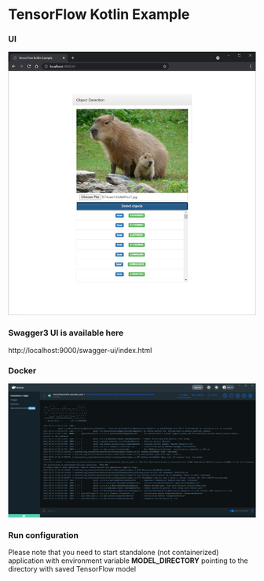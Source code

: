 # TensorFlow Kotlin Example

### UI
<img src="https://github.com/dredwardhyde/tensorflow-kotlin-example/blob/master/example.png" width="1000"/>  

### Swagger3 UI is available here
http://localhost:9000/swagger-ui/index.html

### Docker
<img src="https://github.com/dredwardhyde/tensorflow-kotlin-example/blob/master/docker.png" width="1000"/>  

### Run configuration
Please note that you need to start standalone (not containerized) application with environment variable **MODEL_DIRECTORY** pointing to the directory
with saved TensorFlow model